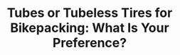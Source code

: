 ---
layout: community
category: community
title: "Tubes or Tubeless Tires for Bikepacking: What Is Your Preference?"
description: "Tubes or tubeless? What's your preference? Which of the two so you prefer? Why and why not? I'm still using the stock tires on my priority 600x which are the WTB ranger tires. Also, are there tires you can recommend as an all arounder tire? I've been looking at the maxxis ardent, aggressor, and rekon tires. I hear great things about maxxis in general, so figured I'd start with that brand."
isTopLevel: false
isSingleLevel: false
isArticle: false
datePublished: 2022-06-18 11:09:00 +0300
dateModified: 2022-06-18 11:09:00 +0300
published: false
---
